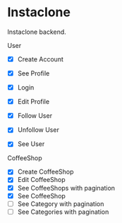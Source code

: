 # Instaclone

Instaclone backend.

User

- [x] Create Account
- [x] See Profile
- [x] Login
- [x] Edit Profile
- [x] Follow User
- [x] Unfollow User
- [x] See User


CoffeeShop

- [x] Create CoffeeShop
- [x] Edit CoffeeShop 
- [x] See CoffeeShops with pagination
- [x] See CoffeeShop
- [ ] See Category with pagination
- [ ] See Categories with pagination
